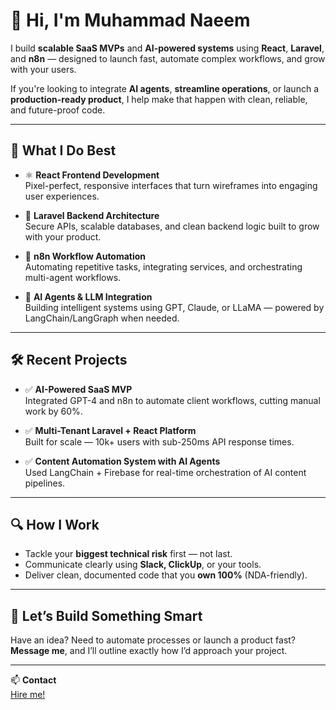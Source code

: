 # 👋 Hi, I'm Muhammad Naeem

I build **scalable SaaS MVPs** and **AI-powered systems** using **React**, **Laravel**, and **n8n** — designed to launch fast, automate complex workflows, and grow with your users.

If you're looking to integrate **AI agents**, **streamline operations**, or launch a **production-ready product**, I help make that happen with clean, reliable, and future-proof code.

---

## 🚀 What I Do Best

- ⚛️ **React Frontend Development**  
  Pixel-perfect, responsive interfaces that turn wireframes into engaging user experiences.

- 🧱 **Laravel Backend Architecture**  
  Secure APIs, scalable databases, and clean backend logic built to grow with your product.

- 🔁 **n8n Workflow Automation**  
  Automating repetitive tasks, integrating services, and orchestrating multi-agent workflows.

- 🤖 **AI Agents & LLM Integration**  
  Building intelligent systems using GPT, Claude, or LLaMA — powered by LangChain/LangGraph when needed.

---

## 🛠 Recent Projects

- ✅ **AI-Powered SaaS MVP**  
  Integrated GPT-4 and n8n to automate client workflows, cutting manual work by 60%.

- ✅ **Multi-Tenant Laravel + React Platform**  
  Built for scale — 10k+ users with sub-250ms API response times.

- ✅ **Content Automation System with AI Agents**  
  Used LangChain + Firebase for real-time orchestration of AI content pipelines.

---

## 🔍 How I Work

- Tackle your **biggest technical risk** first — not last.
- Communicate clearly using **Slack, ClickUp**, or your tools.
- Deliver clean, documented code that you **own 100%** (NDA-friendly).

---

## 🤝 Let’s Build Something Smart

Have an idea? Need to automate processes or launch a product fast?  
**Message me**, and I’ll outline exactly how I’d approach your project.

---

📫 **Contact**  
<a href="https://www.upwork.com/freelancers/~0115aab36c02350af8" target="_blank">Hire me!</a>


